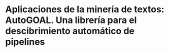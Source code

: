 
Aplicaciones de la minería de textos: AutoGOAL. Una librería para el descibrimiento automático de pipelines
====================================
